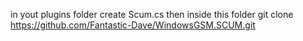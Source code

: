 in yout plugins folder create Scum.cs then inside this folder git clone https://github.com/Fantastic-Dave/WindowsGSM.SCUM.git

